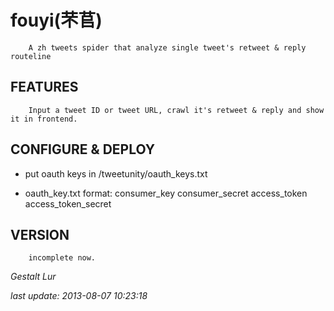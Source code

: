 fouyi(芣苢)
================

        A zh tweets spider that analyze single tweet's retweet & reply routeline 

FEATURES
--------

        Input a tweet ID or tweet URL, crawl it's retweet & reply and show it in frontend.
    
CONFIGURE & DEPLOY
------------------
  
  * put oauth keys in /tweetunity/oauth_keys.txt
  
  * oauth_key.txt format:
        consumer_key
        consumer_secret
        access_token
        access_token_secret
        

VERSION
-------

        incomplete now.

_Gestalt Lur_

_last update: 2013-08-07 10:23:18_


